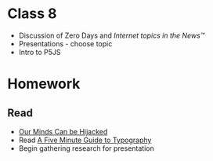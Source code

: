 # Class 8

* Discussion of Zero Days and *Internet topics in the News™*
* Presentations - choose topic
* Intro to P5JS

# Homework

## Read

* [Our Minds Can be Hijacked](https://www.theguardian.com/technology/2017/oct/05/smartphone-addiction-silicon-valley-dystopia)
* Read [A Five Minute Guide to Typography](http://pierrickcalvez.com/journal/a-five-minutes-guide-to-better-typography)
* Begin gathering research for presentation
